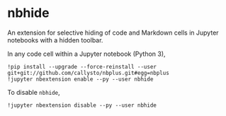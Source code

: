 # nbhide
An extension for selective hiding of code and Markdown cells in Jupyter notebooks with a hidden toolbar.

In any code cell within a Jupyter notebook (Python 3),

```
!pip install --upgrade --force-reinstall --user git+git://github.com/callysto/nbplus.git#egg=nbplus
!jupyter nbextension enable --py --user nbhide
```

To disable `nbhide`,

```
!jupyter nbextension disable --py --user nbhide
```
